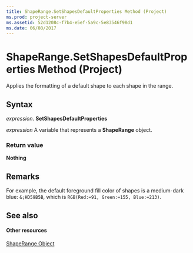 ```yaml
---
title: ShapeRange.SetShapesDefaultProperties Method (Project)
ms.prod: project-server
ms.assetid: 52d1208c-f7b4-e5ef-5a9c-5e83546f98d1
ms.date: 06/08/2017
---
```



# ShapeRange.SetShapesDefaultProperties Method (Project)
Applies the formatting of a default shape to each shape in the range.

## Syntax

 _expression_. **SetShapesDefaultProperties**

 _expression_ A variable that represents a **ShapeRange** object.


### Return value

 **Nothing**


## Remarks

For example, the default foreground fill color of shapes is a medium-dark blue:  `&;HD59B5B`, which is  `RGB(Red:=91, Green:=155, Blue:=213)`.


## See also


#### Other resources


[ShapeRange Object](Project.shaperange.md)
